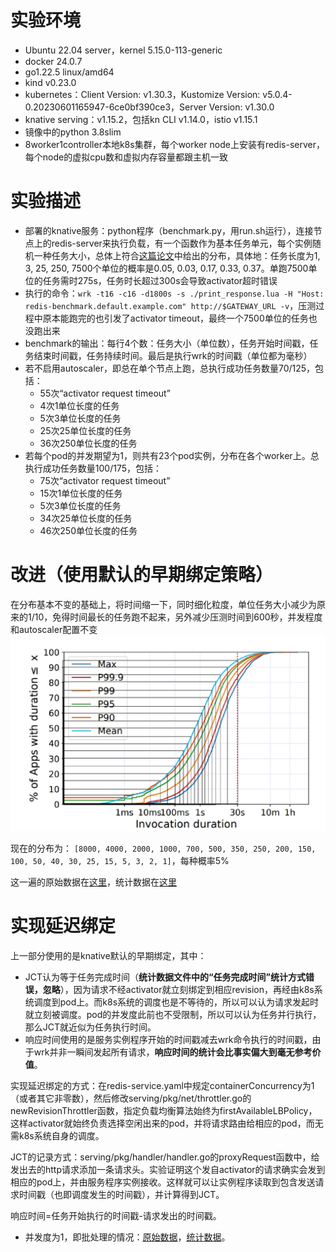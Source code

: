 # 实验环境
- Ubuntu 22.04 server，kernel 5.15.0-113-generic
- docker 24.0.7
- go1.22.5 linux/amd64
- kind v0.23.0
- kubernetes：Client Version: v1.30.3，Kustomize Version: v5.0.4-0.20230601165947-6ce0bf390ce3，Server Version: v1.30.0
- knative serving：v1.15.2，包括kn CLI v1.14.0，istio v1.15.1
- 镜像中的python 3.8slim
- 8worker1controller本地k8s集群，每个worker node上安装有redis-server，每个node的虚拟cpu数和虚拟内存容量都跟主机一致

# 实验描述
- 部署的knative服务：python程序（benchmark.py，用run.sh运行），连接节点上的redis-server来执行负载，有一个函数作为基本任务单元，每个实例随机一种任务大小，总体上符合[这篇论文](https://www.microsoft.com/en-us/research/uploads/prod/2021/09/sosp21-final604.pdf)中给出的分布，具体地：任务长度为1, 3, 25, 250, 7500个单位的概率是0.05, 0.03, 0.17, 0.33, 0.37。单跑7500单位的任务需时275s，任务时长超过300s会导致activator超时错误
- 执行的命令：`wrk -t16 -c16 -d1800s -s ./print_response.lua -H "Host: redis-benchmark.default.example.com" http://$GATEWAY_URL -v`，压测过程中原本能跑完的也引发了activator timeout，最终一个7500单位的任务也没跑出来
- benchmark的输出：每行4个数：任务大小（单位数），任务开始时间戳，任务结束时间戳，任务持续时间。最后是执行wrk的时间戳（单位都为毫秒）
- 若不启用autoscaler，即总在单个节点上跑，总执行成功任务数量70/125，包括：
	- 55次“activator request timeout”
	- 4次1单位长度的任务
	- 5次3单位长度的任务
	- 25次25单位长度的任务
	- 36次250单位长度的任务
- 若每个pod的并发期望为1，则共有23个pod实例，分布在各个worker上。总执行成功任务数量100/175，包括：
	- 75次“activator request timeout”
	- 15次1单位长度的任务
	- 5次3单位长度的任务
	- 34次25单位长度的任务
	- 46次250单位长度的任务

# 改进（使用默认的早期绑定策略）
在分布基本不变的基础上，将时间缩一下，同时细化粒度，单位任务大小减少为原来的1/10，免得时间最长的任务跑不起来，另外减少压测时间到600秒，并发程度和autoscaler配置不变
![distribution](./assets/distribution.png)

现在的分布为：
`[8000, 4000, 2000, 1000, 700, 500, 350, 250, 200, 150, 100, 50, 40, 30, 25, 15, 5, 3, 2, 1]`，每种概率5%

这一遍的原始数据在[这里](logs/Sept19/log20：30.txt)，统计数据在[这里](logs/Sept19/result20：30.txt)

# 实现延迟绑定
上一部分使用的是knative默认的早期绑定，其中：
- JCT认为等于任务完成时间（**统计数据文件中的“任务完成时间”统计方式错误，忽略**），因为请求不经activator就立刻绑定到相应revision，再经由k8s系统调度到pod上。而k8s系统的调度也是不等待的，所以可以认为请求发起时就立刻被调度。pod的并发度此前也不受限制，所以可以认为任务并行执行，那么JCT就近似为任务执行时间。
- 响应时间使用的是服务实例程序开始的时间戳减去wrk命令执行的时间戳，由于wrk并非一瞬间发起所有请求，**响应时间的统计会比事实偏大到毫无参考价值**。

实现延迟绑定的方式：在redis-service.yaml中规定containerConcurrency为1（或者其它非零数），然后修改serving/pkg/net/throttler.go的newRevisionThrottler函数，指定负载均衡算法始终为firstAvailableLBPolicy，这样activator就始终负责选择空闲出来的pod，并将请求路由给相应的pod，而无需k8s系统自身的调度。

JCT的记录方式：serving/pkg/handler/handler.go的proxyRequest函数中，给发出去的http请求添加一条请求头。实验证明这个发自activator的请求确实会发到相应的pod上，并由服务程序实例接收。这样就可以让实例程序读取到包含发送请求时间戳（也即调度发生的时间戳），并计算得到JCT。

响应时间=任务开始执行的时间戳-请求发出的时间戳。

- 并发度为1，即批处理的情况：[原始数据](logs/Oct8/log22：00.txt)，[统计数据](logs/result22：00.txt)。